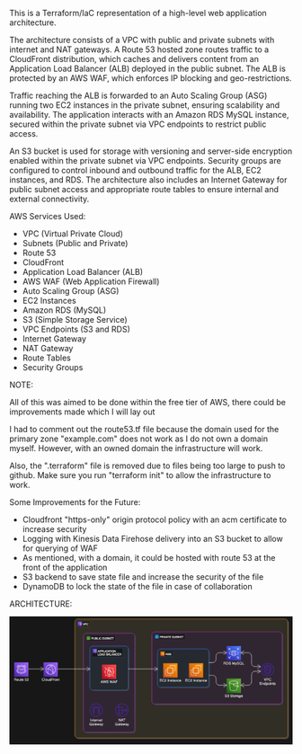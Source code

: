 This is a Terraform/IaC representation of a high-level web application architecture.

The architecture consists of a VPC with public and private subnets with internet and NAT gateways. A Route 53 hosted zone routes traffic to a CloudFront distribution, which caches and delivers content from an Application Load Balancer (ALB) deployed in the public subnet. The ALB is protected by an AWS WAF, which enforces IP blocking and geo-restrictions.

Traffic reaching the ALB is forwarded to an Auto Scaling Group (ASG) running two EC2 instances in the private subnet, ensuring scalability and availability. The application interacts with an Amazon RDS MySQL instance, secured within the private subnet via VPC endpoints to restrict public access.

An S3 bucket is used for storage with versioning and server-side encryption enabled within the private subnet via VPC endpoints. Security groups are configured to control inbound and outbound traffic for the ALB, EC2 instances, and RDS. The architecture also includes an Internet Gateway for public subnet access and appropriate route tables to ensure internal and external connectivity. 


AWS Services Used:

- VPC (Virtual Private Cloud)
- Subnets (Public and Private)
- Route 53
- CloudFront
- Application Load Balancer (ALB)
- AWS WAF (Web Application Firewall)
- Auto Scaling Group (ASG)
- EC2 Instances
- Amazon RDS (MySQL)
- S3 (Simple Storage Service)
- VPC Endpoints (S3 and RDS)
- Internet Gateway
- NAT Gateway
- Route Tables
- Security Groups

NOTE: 

All of this was aimed to be done within the free tier of AWS, there could be improvements made which I will lay out

I had to comment out the route53.tf file because the domain used for the primary zone "example.com" does not work as I do not own a domain myself. However, with an owned domain the infrastructure will work. 

Also, the ".terraform" file is removed due to files being too large to push to github. Make sure you run "terraform init" to allow the infrastructure to work. 

Some Improvements for the Future: 

 - Cloudfront "https-only" origin protocol policy with an acm certificate to increase security
 - Logging with Kinesis Data Firehose delivery into an S3 bucket to allow for querying of WAF 
 - As mentioned, with a domain, it could be hosted with route 53 at the front of the application
 - S3 backend to save state file and increase the security of the file 
 - DynamoDB to lock the state of the file in case of collaboration

ARCHITECTURE: 

![Web App Architecture](High-LevelWebArchitecture.png)







